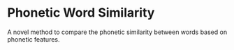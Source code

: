 # Phonetic Word Similarity

A novel method to compare the phonetic similarity between words based on phonetic features.


